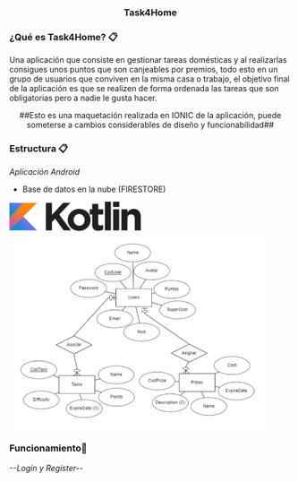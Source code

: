 <h3 align="center">Task4Home</h3>


### ¿Qué es Task4Home? 📋

Una aplicación que consiste en gestionar tareas domésticas y al realizarlas consigues unos puntos que son canjeables por premios, todo esto en un grupo de usuarios que conviven en la misma casa o trabajo, el objetivo final de la aplicación es que se realizen de forma ordenada las tareas que son obligatorias pero a nadie le gusta hacer.

<p align="center">##Esto es una maquetación realizada en IONIC de la aplicación, puede someterse a cambios considerables de diseño y funcionabilidad##</p>


### Estructura 📋

_Aplicación Android_
- Base de datos en la nube (FIRESTORE)

<img height="52px" src="ReadmeImages/logo-kotlin.png">
<img height="350px" src="ReadmeImages/esquemabasededatos.png">

### Funcionamiento🔧

_--Login y Register--_


